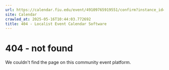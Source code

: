```yaml
---
url: https://calendar.fiu.edu/event/49109765919551/confirm?instance_id=49109765947217&return=https%3A%2F%2Fcalendar.fiu.edu%2F
site: Calendar
crawled_at: 2025-05-16T10:44:03.772692
title: 404 - Localist Event Calendar Software
---
```


# 404 - not found
We couldn't find the page on this community event platform.
